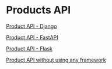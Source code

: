 # Products API 

[Product API - Django](https://github.com/dattgoswami/products-api-django)

[Product API - FastAPI](https://github.com/dattgoswami/products-api-fastapi)

[Product API - Flask](https://github.com/dattgoswami/products-api-flask)

[Product API without using any framework](https://github.com/dattgoswami/product-api-wo-framework)
